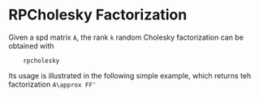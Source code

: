 # RPCholesky Factorization

Given a spd matrix `A`, the rank `k` random Cholesky factorization can be obtained with 
```@docs
    rpcholesky
```
Its usage is illustrated in the following simple example, which returns teh factorization ``A\approx FF'``
